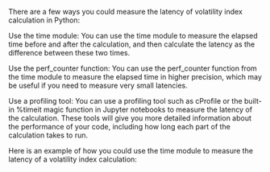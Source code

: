 There are a few ways you could measure the latency of volatility index calculation in Python:

Use the time module: You can use the time module to measure the elapsed time before and after the calculation, and then calculate the latency as the difference between these two times.

Use the perf_counter function: You can use the perf_counter function from the time module to measure the elapsed time in higher precision, which may be useful if you need to measure very small latencies.

Use a profiling tool: You can use a profiling tool such as cProfile or the built-in %timeit magic function in Jupyter notebooks to measure the latency of the calculation. These tools will give you more detailed information about the performance of your code, including how long each part of the calculation takes to run.

Here is an example of how you could use the time module to measure the latency of a volatility index calculation:

